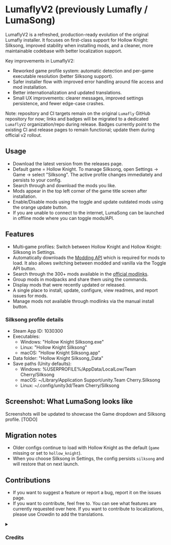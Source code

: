 # LumaflyV2 (previously Lumafly / LumaSong)

LumaflyV2 is a refreshed, production-ready evolution of the original Lumafly installer. It focuses on first-class support for Hollow Knight: Silksong, improved stability when installing mods, and a cleaner, more maintainable codebase with better localization support.

Key improvements in LumaflyV2:

- Reworked game profile system: automatic detection and per-game executable resolution (better Silksong support).
- Safer installer flow with improved error handling around file access and mod installation.
- Better internationalization and updated translations.
- Small UX improvements: clearer messages, improved settings persistence, and fewer edge-case crashes.

Note: repository and CI targets remain on the original `Lumafly` GitHub repository for now; links and badges will be migrated to a dedicated `LumaflyV2` organization/repo during release. Badges currently point to the existing CI and release pages to remain functional; update them during official v2 rollout.

## Usage

- Download the latest version from the releases page.
- Default game = Hollow Knight. To manage Silksong, open Settings → Game → select "Silksong". The active profile changes immediately and persists to your config.
- Search through and download the mods you like.
- Mods appear in the top left corner of the game title screen after installation.
- Enable/Disable mods using the toggle and update outdated mods using the orange update button.
- If you are unable to connect to the internet, LumaSong can be launched in offline mode where you can toggle mods/API.

## Features

- Multi‑game profiles: Switch between Hollow Knight and Hollow Knight: Silksong in Settings.
- Automatically downloads the [Modding API](https://github.com/hk-modding/api) which is required for mods to load. It also allows switching between modded and vanilla via the Toggle API button.
- Search through the 300+ mods available in the [official modlinks](https://github.com/hk-modding/modlinks).
- Group mods in modpacks and share them using the commands.
- Display mods that were recently updated or released.
- A single place to install, update, configure, view readmes, and report issues for mods.
- Manage mods not available through modlinks via the manual install button.

### Silksong profile details

- Steam App ID: 1030300
- Executables:
  - Windows: "Hollow Knight Silksong.exe"
  - Linux: "Hollow Knight Silksong"
  - macOS: "Hollow Knight Silksong.app"
- Data folder: "Hollow Knight Silksong_Data"
- Save paths (Unity defaults):
  - Windows: %USERPROFILE%/AppData/LocalLow/Team Cherry/Silksong
  - macOS: ~/Library/Application Support/unity.Team Cherry.Silksong
  - Linux: ~/.config/unity3d/Team Cherry/Silksong

## Screenshot: What LumaSong looks like

<!-- screenshots removed (previously referenced original repo's static resources) -->

Screenshots will be updated to showcase the Game dropdown and Silksong profile. [TODO]

## Migration notes

- Older configs continue to load with Hollow Knight as the default (`game` missing or set to `hollow_knight`).
- When you choose Silksong in Settings, the config persists `silksong` and will restore that on next launch.

## Contributions

- If you want to suggest a feature or report a bug, report it on the issues page.
- If you want to contribute, feel free to. You can see what features are currently requested over here.
  If you want to contribute to localizations, please use Crowdin to add the translations.

<details>
<summary><h3>Credits</h3></summary>

- Source code adapted from https://github.com/TheMulhima/Lumafly

- Programming

  - [56](https://github.com/fifty-six) - Creator of [Scarab](https://github.com/fifty-six/Scarab), on which Lumafly is based
  - [JacksonFaller](https://github.com/JacksonFaller), [Italy](https://github.com/jngo102), and [Acu1000](https://github.com/Acu1000)

- Translations

  - [Clazex](https://github.com/Clazex) - Chinese translations
  - [luiz_eldorado](https://github.com/luizeldorado) - Portuguese translations
  - [Dastan](https://github.com/Dastan21) - French translations
  - [Adrin](https://twitter.com/Adrin63_?t=lbzYGgt-3Zybjb_S2xqt2A&s=09) and [Helen](https://ko-fi.com/helensb) - Spanish translations
  - [Страг](https://discordapp.com/users/274945280775028736) - Russian translations
  - [Acu1000](https://github.com/Acu1000) - Polish translations
  - [Sawayoshi](https://twittter.com/sawayoshiyt) - Japanese translations
  - [Thommie](https://discordapp.com/users/454185487641608193) - Dutch translations

- Art
  - [Dwarfwoot](https://patreon.com/DwarfWoot), [SFGrenade](https://github.com/SFGrenade) - Images and icons used in the installer.
  - [Lime](https://www.tumblr.com/ded-lime) - The Lumafly banner.
  - [HBKit](https://ko-fi.com/hbkit) - The Lumafly icon.

</details>
